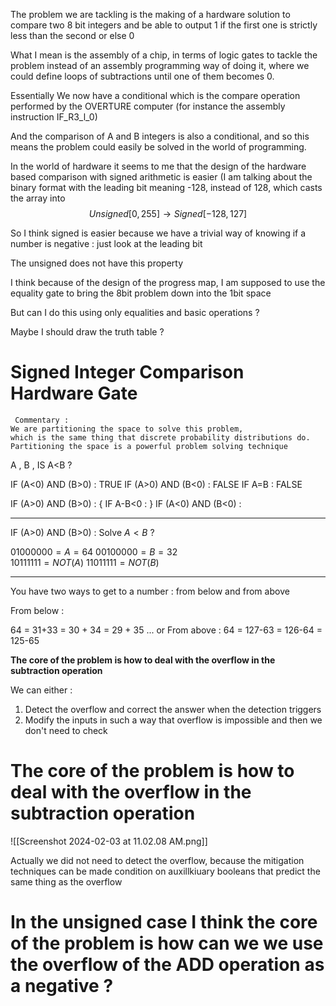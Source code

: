 


The problem we are tackling is the making of a hardware solution to compare two 8 bit integers and be able to output 1 if the first one is strictly less than the second or else 0


What I mean is the assembly of a chip, in terms of logic gates to tackle the problem instead of an assembly programming way of doing it, where we could define loops of subtractions until one of them becomes 0. 

Essentially We now have a conditional which is the compare operation performed by the OVERTURE computer (for instance the assembly instruction IF_R3_l_0)

And the comparison of A and B integers is also a conditional, and so this means the problem could easily be solved in the world of programming. 

In the world of hardware it seems to me that the design of the hardware based comparison with signed arithmetic is easier (I am talking about the binary format with the leading bit meaning -128, instead of 128, which casts the array into $$Unsigned [0,255] \to Signed 
[-128,127]$$


So I think signed is easier because we have a trivial way of knowing if a number is negative : just look at the leading bit

The unsigned does not have this property 


I think because of the design of the progress map, I am supposed to use the equality gate to bring the 8bit problem down into the 1bit space

But can I do this using only equalities and basic operations ? 

Maybe I should draw the truth table ? 


# Signed Integer Comparison Hardware Gate 

	 Commentary :
	We are partitioning the space to solve this problem, 
	which is the same thing that discrete probability distributions do. 
	Partitioning the space is a powerful problem solving technique

A , B , IS A<B ? 

IF (A<0) AND (B>0) : TRUE
IF (A>0) AND (B<0) : FALSE
IF A=B                        : FALSE

IF (A>0) AND (B>0) : { IF A-B<0 : }
IF (A<0) AND (B<0) :


___

IF (A>0) AND (B>0) :   Solve $A<B$ ?   

$01000000 = A = 64$
$00100000 = B = 32$  
$10111111 = NOT(A)$
$11011111= NOT(B)$

___


You have two ways to get to a number : from below and from above


From below : 

64 = 31+33 = 30 + 34 = 29 + 35 ...
or 
From above : 
64 = 127-63 = 126-64 = 125-65




**The core of the problem is how to deal with the overflow in the subtraction operation**

We can either : 
1. Detect the overflow and correct the answer when the detection triggers
2. Modify the inputs in such a way that overflow is impossible and then we don't need to check

# **The core of the problem is how to deal with the overflow in the subtraction operation** 


![[Screenshot 2024-02-03 at 11.02.08 AM.png]]



Actually we did not need to detect the overflow, because the mitigation techniques can be made condition on auxillkiuary booleans that predict the same thing as the overflow




# In the unsigned case I think the core of the problem is how can we we use the overflow of the ADD operation as a negative ? 



